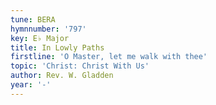 ```yaml
---
tune: BERA
hymnnumber: '797'
key: E♭ Major
title: In Lowly Paths
firstline: 'O Master, let me walk with thee'
topic: 'Christ: Christ With Us'
author: Rev. W. Gladden
year: '-'
---
```


